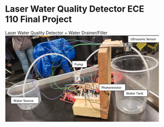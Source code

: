 # Laser Water Quality Detector ECE 110 Final Project
Laser Water Quality Detector + Water Drainer/Filler
![Project](https://github.com/gnodipac886/Laser-Water-Quality-Detector/blob/master/Project.png?raw=true)
